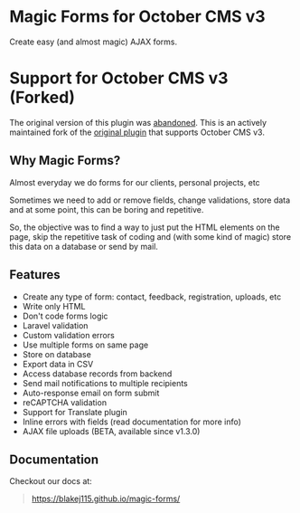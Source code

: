 # Magic Forms for October CMS v3
Create easy (and almost magic) AJAX forms.

# Support for October CMS v3 (Forked)
The original version of this plugin was [abandoned](https://github.com/skydiver/october-plugin-forms/discussions/267). This is an actively maintained fork of the [original plugin](https://octobercms.com/plugin/martin-forms) that supports October CMS v3.

## Why Magic Forms?
Almost everyday we do forms for our clients, personal projects, etc

Sometimes we need to add or remove fields, change validations, store data and at some point, this can be boring and repetitive.

So, the objective was to find a way to just put the HTML elements on the page, skip the repetitive task of coding and (with some kind of magic) store this data on a database or send by mail.

## Features
* Create any type of form: contact, feedback, registration, uploads, etc
* Write only HTML
* Don't code forms logic
* Laravel validation
* Custom validation errors
* Use multiple forms on same page
* Store on database
* Export data in CSV
* Access database records from backend
* Send mail notifications to multiple recipients
* Auto-response email on form submit
* reCAPTCHA validation
* Support for Translate plugin
* Inline errors with fields (read documentation for more info)
* AJAX file uploads (BETA, available since v1.3.0)

## Documentation
Checkout our docs at:
> https://blakej115.github.io/magic-forms/